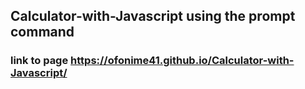## Calculator-with-Javascript using the prompt command
### link to page https://ofonime41.github.io/Calculator-with-Javascript/

